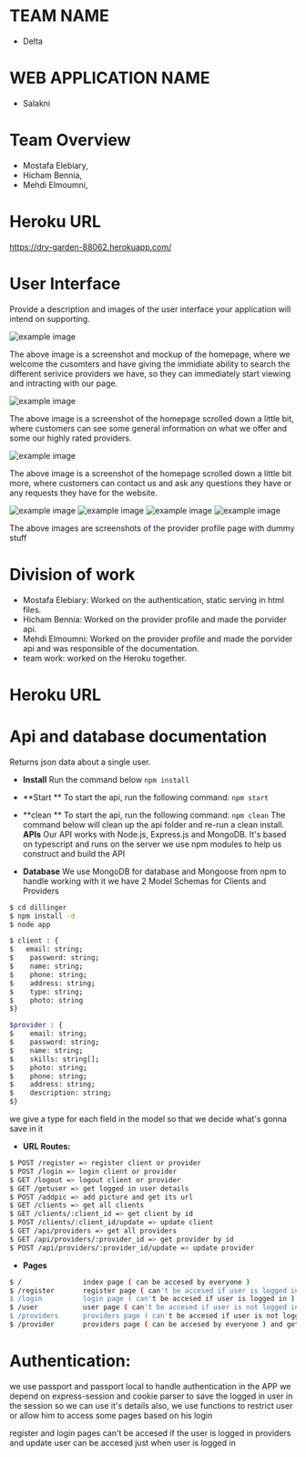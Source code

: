 # TEAM NAME

* Delta

# WEB APPLICATION NAME

* Salakni

# Team Overview

* Mostafa Elebiary,
* Hicham Bennia, 
* Mehdi Elmoumni,

# Heroku URL

https://dry-garden-88062.herokuapp.com/


# User Interface

Provide a description and images of the user interface your
application will intend on supporting.

![example image](../imgs/homepage.png)

The above image is a screenshot and mockup of the homepage, where we welcome the cusomters and have giving the immidiate ability to search the different serivice providers we have, so they can immediately start viewing and intracting with our page.

![example image](../imgs/homepage2.png)

The above image is a screenshot of the homepage scrolled down a little bit, where customers can see some general information on what we offer and some our highly rated providers.

![example image](../imgs/homepage3.png)

The above image is a screenshot of the homepage scrolled down a little bit more, where customers can contact us and ask any questions they have or any requests they have for the website.

![example image](../imgs/providerProfile1.PNG)
![example image](../imgs/providerProfile2.PNG)
![example image](../imgs/providerProfile3.PNG)
![example image](../imgs/profilePage5.PNG)

The above images are screenshots of the provider profile page with dummy stuff

# Division of work
* Mostafa Elebiary: Worked on the authentication, static serving in html files.
* Hicham Bennia: Worked on the provider profile and made the porvider api.
* Mehdi Elmoumni: Worked on the provider profile and made the porvider api and was responsible of the documentation.
* team work: worked on the Heroku together. 
# Heroku URL


# Api and database documentation

  Returns json data about a single user.
  * **Install**
  Run the command below
  `npm install`
  * **Start **
To start the api, run the following command:
  `npm start`
  * **clean **
To start the api, run the following command:
  `npm clean`
  The command below will clean up the api folder and re-run a clean install.
**APIs**
Our API works with Node.js, Express.js and MongoDB.
It's based on typescript and runs on the server
we use npm modules to help us construct and build the API

* **Database**
We use MongoDB for database and Mongoose from npm
to handle working with it
we have 2 Model Schemas for Clients and Providers

```sh
$ cd dillinger
$ npm install -d
$ node app
```
```sh
$ client : {
$   email: string;
$    password: string;
$    name: string;
$    phone: string;
$    address: string;
$    type: string;
$    photo: string
$}
```
```sh
$provider : {
$    email: string;
$    password: string;
$    name: string;
$    skills: string[];
$    photo: string;
$    phone: string;
$    address: string;
$    description: string;
$}
```

we give a type for each field in the model so that we decide what's gonna save in it
* **URL Routes:**  
```sh
$ POST /register => register client or provider
$ POST /login => login client or provider
$ GET /logout => logout client or provider
$ GET /getuser => get logged in user details
$ POST /addpic => add picture and get its url
$ GET /clients => get all clients
$ GET /clients/:client_id => get client by id
$ POST /clients/:client_id/update => update client
$ GET /api/providers => get all providers
$ GET /api/providers/:provider_id => get provider by id
$ POST /api/providers/:provider_id/update => update provider
```

* **Pages**
```sh
$ /               index page ( can be accesed by everyone )
$ /register       register page ( can't be accesed if user is logged in )
$ /login          login page ( can't be accesed if user is logged in )
$ /user           user page ( can't be accesed if user is not logged in )
$ /providers      providers page ( can't be accesed if user is not logged in )
$ /provider       providers page ( can be accesed by everyone ) and get the provider by query ?id=providerID
```
# Authentication:

we use passport and passport local to handle authentication in the APP
we depend on express-session and cookie parser to save the logged in user in the session
so we can use it's details
also, we use functions to restrict user or allow him to access some pages based on his login

register and login pages can't be accesed if the user is logged in
providers and update user can be accesed just when user is logged in
